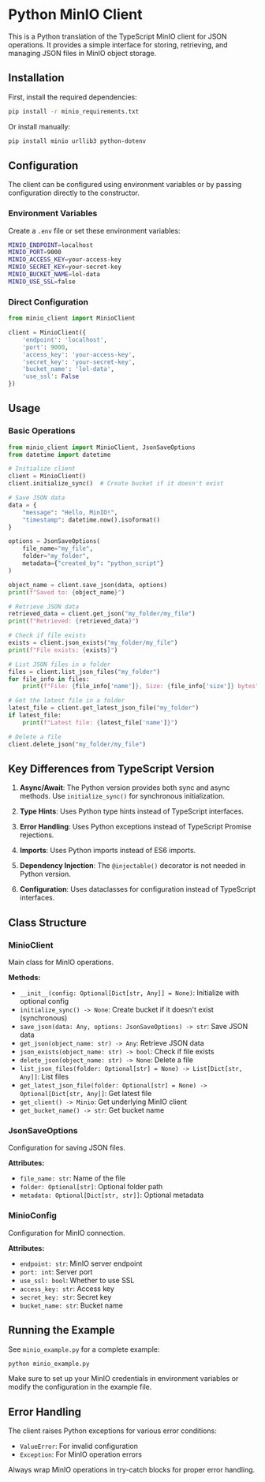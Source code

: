 # Python MinIO Client

This is a Python translation of the TypeScript MinIO client for JSON operations. It provides a simple interface for storing, retrieving, and managing JSON files in MinIO object storage.

## Installation

First, install the required dependencies:

```bash
pip install -r minio_requirements.txt
```

Or install manually:
```bash
pip install minio urllib3 python-dotenv
```

## Configuration

The client can be configured using environment variables or by passing configuration directly to the constructor.

### Environment Variables

Create a `.env` file or set these environment variables:

```bash
MINIO_ENDPOINT=localhost
MINIO_PORT=9000
MINIO_ACCESS_KEY=your-access-key
MINIO_SECRET_KEY=your-secret-key
MINIO_BUCKET_NAME=lol-data
MINIO_USE_SSL=false
```

### Direct Configuration

```python
from minio_client import MinioClient

client = MinioClient({
    'endpoint': 'localhost',
    'port': 9000,
    'access_key': 'your-access-key',
    'secret_key': 'your-secret-key',
    'bucket_name': 'lol-data',
    'use_ssl': False
})
```

## Usage

### Basic Operations

```python
from minio_client import MinioClient, JsonSaveOptions
from datetime import datetime

# Initialize client
client = MinioClient()
client.initialize_sync()  # Create bucket if it doesn't exist

# Save JSON data
data = {
    "message": "Hello, MinIO!",
    "timestamp": datetime.now().isoformat()
}

options = JsonSaveOptions(
    file_name="my_file",
    folder="my_folder",
    metadata={"created_by": "python_script"}
)

object_name = client.save_json(data, options)
print(f"Saved to: {object_name}")

# Retrieve JSON data
retrieved_data = client.get_json("my_folder/my_file")
print(f"Retrieved: {retrieved_data}")

# Check if file exists
exists = client.json_exists("my_folder/my_file")
print(f"File exists: {exists}")

# List JSON files in a folder
files = client.list_json_files("my_folder")
for file_info in files:
    print(f"File: {file_info['name']}, Size: {file_info['size']} bytes")

# Get the latest file in a folder
latest_file = client.get_latest_json_file("my_folder")
if latest_file:
    print(f"Latest file: {latest_file['name']}")

# Delete a file
client.delete_json("my_folder/my_file")
```

## Key Differences from TypeScript Version

1. **Async/Await**: The Python version provides both sync and async methods. Use `initialize_sync()` for synchronous initialization.

2. **Type Hints**: Uses Python type hints instead of TypeScript interfaces.

3. **Error Handling**: Uses Python exceptions instead of TypeScript Promise rejections.

4. **Imports**: Uses Python imports instead of ES6 imports.

5. **Dependency Injection**: The `@injectable()` decorator is not needed in Python version.

6. **Configuration**: Uses dataclasses for configuration instead of TypeScript interfaces.

## Class Structure

### MinioClient

Main class for MinIO operations.

**Methods:**
- `__init__(config: Optional[Dict[str, Any]] = None)`: Initialize with optional config
- `initialize_sync() -> None`: Create bucket if it doesn't exist (synchronous)
- `save_json(data: Any, options: JsonSaveOptions) -> str`: Save JSON data
- `get_json(object_name: str) -> Any`: Retrieve JSON data
- `json_exists(object_name: str) -> bool`: Check if file exists
- `delete_json(object_name: str) -> None`: Delete a file
- `list_json_files(folder: Optional[str] = None) -> List[Dict[str, Any]]`: List files
- `get_latest_json_file(folder: Optional[str] = None) -> Optional[Dict[str, Any]]`: Get latest file
- `get_client() -> Minio`: Get underlying MinIO client
- `get_bucket_name() -> str`: Get bucket name

### JsonSaveOptions

Configuration for saving JSON files.

**Attributes:**
- `file_name: str`: Name of the file
- `folder: Optional[str]`: Optional folder path
- `metadata: Optional[Dict[str, str]]`: Optional metadata

### MinioConfig

Configuration for MinIO connection.

**Attributes:**
- `endpoint: str`: MinIO server endpoint
- `port: int`: Server port
- `use_ssl: bool`: Whether to use SSL
- `access_key: str`: Access key
- `secret_key: str`: Secret key
- `bucket_name: str`: Bucket name

## Running the Example

See `minio_example.py` for a complete example:

```bash
python minio_example.py
```

Make sure to set up your MinIO credentials in environment variables or modify the configuration in the example file.

## Error Handling

The client raises Python exceptions for various error conditions:
- `ValueError`: For invalid configuration
- `Exception`: For MinIO operation errors

Always wrap MinIO operations in try-catch blocks for proper error handling.
